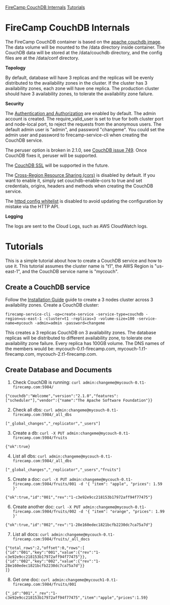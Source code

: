 [FireCamp CouchDB Internals](https://github.com/cloudstax/firecamp/tree/master/catalog/couchdb#firecamp-couchdb-internals)
[Tutorials](https://github.com/cloudstax/firecamp/tree/master/catalog/couchdb#tutorials)

# FireCamp CouchDB Internals

The FireCamp CouchDB container is based on the [apache couchdb image](https://github.com/apache/couchdb-docker). The data volume will be mounted to the /data directory inside container. The CouchDB data will be stored at the /data/couchdb directory, and the config files are at the /data/conf directory.

**Topology**

By default, database will have 3 replicas and the replicas will be evenly distributed to the availability zones in the cluster. If the cluster has 3 availability zones, each zone will have one replica. The production cluster should have 3 availability zones, to tolerate the availability zone failure.

**Security**

The [Authentication and Authorization](http://docs.couchdb.org/en/2.1.0/config/auth.html) are enabled by default. The admin account is created. The require_valid_user is set to true for both cluster port and node-local port, to reject the requests from the anonymous users. The default admin user is "admin", and password "changeme". You could set the admin user and password to firecamp-service-cli when creating the CouchDB service.

The peruser option is broken in 2.1.0, see [CouchDB issue 749](https://github.com/apache/couchdb/issues/749). Once CouchDB fixes it, peruser will be supported.

The [CouchDB SSL](http://docs.couchdb.org/en/3.1.0/config/http.html#secure-socket-level-options) will be supported in the future.

The [Cross-Region Resource Sharing (cors)](http://docs.couchdb.org/en/2.1.0/config/http.html#cross-origin-resource-sharing) is disabled by default. If you want to enable it, simply set couchdb-enable-cors to true and set credentials, origins, headers and methods when creating the CouchDB service.

The [httpd config whitelist](http://docs.couchdb.org/en/2.1.0/config/http.html#httpd/config_whitelist) is disabled to avoid updating the configuration by mistake via the HTTP API.

**Logging**

The logs are sent to the Cloud Logs, such as AWS CloudWatch logs.


# Tutorials

This is a simple tutorial about how to create a CouchDB service and how to use it. This tutorial assumes the cluster name is "t1", the AWS Region is "us-east-1", and the CouchDB service name is "mycouch".

## Create a CouchDB service
Follow the [Installation Guide](https://github.com/cloudstax/firecamp/tree/master/docs/installation) guide to create a 3 nodes cluster across 3 availability zones. Create a CouchDB cluster:
```
firecamp-service-cli -op=create-service -service-type=couchdb -region=us-east-1 -cluster=t1 -replicas=3 -volume-size=100 -service-name=mycouch -admin=admin -password=changeme
```

This creates a 3 replicas CouchDB on 3 availability zones. The database replicas will be distributed to different availability zone, to tolerate one availability zone failure. Every replica has 100GB volume. The DNS names of the members would be: mycouch-0.t1-firecamp.com, mycouch-1.t1-firecamp.com, mycouch-2.t1-firecamp.com.

## Create Database and Documents
1. Check CouchDB is running: `curl admin:changeme@mycouch-0.t1-firecamp.com:5984/`
```
{"couchdb":"Welcome","version":"2.1.0","features":["scheduler"],"vendor":{"name":"The Apache Software Foundation"}}
```
2. Check all dbs: `curl admin:changeme@mycouch-0.t1-firecamp.com:5984/_all_dbs`
```
["_global_changes","_replicator","_users"]
```
3. Create a db: `curl -X PUT admin:changeme@mycouch-0.t1-firecamp.com:5984/fruits`
```
{"ok":true}
```
4. List all dbs: `curl admin:changeme@mycouch-0.t1-firecamp.com:5984/_all_dbs`
```
["_global_changes","_replicator","_users","fruits"]
```
5. Create a doc: `curl -X PUT admin:changeme@mycouch-0.t1-firecamp.com:5984/fruits/001 -d '{ "item": "apple", "prices": 1.59 }'`
```
{"ok":true,"id":"001","rev":"1-c3e92e9cc218153b17972aff94f77475"}
```
6. Create another doc: `curl -X PUT admin:changeme@mycouch-0.t1-firecamp.com:5984/fruits/002 -d '{ "item": "orange", "prices": 1.99 }'`
```
{"ok":true,"id":"002","rev":"1-28e160edec1821bcfb2230dc7ca75a7d"}
```
7. List all docs: `curl admin:changeme@mycouch-0.t1-firecamp.com:5984/fruits/_all_docs`
```
{"total_rows":2,"offset":0,"rows":[
{"id":"001","key":"001","value":{"rev":"1-c3e92e9cc218153b17972aff94f77475"}},
{"id":"002","key":"002","value":{"rev":"1-28e160edec1821bcfb2230dc7ca75a7d"}}
]}
```
8. Get one doc: `curl admin:changeme@mycouch1-0.t1-firecamp.com:5984/fruits/001`
```
{"_id":"001","_rev":"1-c3e92e9cc218153b17972aff94f77475","item":"apple","prices":1.59}
```

